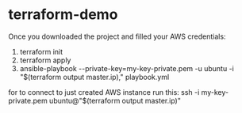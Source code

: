 # terraform-demo

Once you downloaded the project and filled your AWS credentials:
1. terraform init
2. terraform apply
3. ansible-playbook --private-key=my-key-private.pem -u ubuntu -i "$(terraform output master.ip)," playbook.yml

for to connect to just created AWS instance run this:
ssh -i my-key-private.pem ubuntu@"$(terraform output master.ip)"

